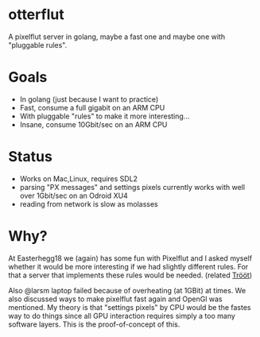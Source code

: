 # otterflut
A pixelflut server in golang,
maybe a fast one and
maybe one with "pluggable rules".

# Goals
* In golang (just because I want to practice)
* Fast, consume a full gigabit on an ARM CPU
* With pluggable "rules" to make it more interesting...
* Insane, consume 10Gbit/sec on an ARM CPU

# Status
* Works on Mac,Linux, requires SDL2
* parsing "PX messages" and settings pixels currently works with well over 1Gbit/sec on an Odroid XU4
* reading from network is slow as molasses

# Why?
At Easterhegg18 we (again) has some fun with Pixelflut and I asked myself whether it would be more interesting if we had slightly different rules. For that a server that implements these rules would be needed.
(related [Trööt](https://chaos.social/@kgbvax/99778010521874836))

Also @larsm laptop failed because of overheating (at 1GBit) at times. We also discussed ways to make pixelflut fast again and OpenGl was mentioned.
My theory is that "settings pixels" by CPU would be the fastes way to do things since all GPU interaction requires simply a too many software layers.
This is the proof-of-concept of this.
